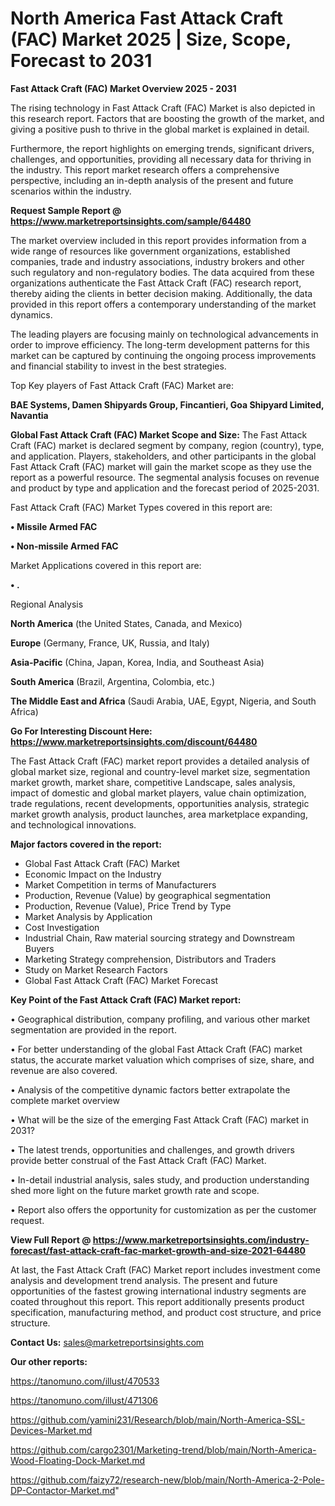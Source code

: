 # North America Fast Attack Craft (FAC) Market 2025 | Size, Scope, Forecast to 2031

<Strong> Fast Attack Craft (FAC) Market Overview 2025 - 2031</strong>

The rising technology in Fast Attack Craft (FAC) Market is also depicted in this research report. Factors that are boosting the growth of the market, and giving a positive push to thrive in the global market is explained in detail.

Furthermore, the report highlights on emerging trends, significant drivers, challenges, and opportunities, providing all necessary data for thriving in the industry. This report market research offers a comprehensive perspective, including an in-depth analysis of the present and future scenarios within the industry.

<strong>Request Sample Report @ <a href=https://www.marketreportsinsights.com/sample/64480>https://www.marketreportsinsights.com/sample/64480</a></strong>

The market overview included in this report provides information from a wide range of resources like government organizations, established companies, trade and industry associations, industry brokers and other such regulatory and non-regulatory bodies. The data acquired from these organizations authenticate the Fast Attack Craft (FAC) research report, thereby aiding the clients in better decision making. Additionally, the data provided in this report offers a contemporary understanding of the market dynamics.

The leading players are focusing mainly on technological advancements in order to improve efficiency. The long-term development patterns for this market can be captured by continuing the ongoing process improvements and financial stability to invest in the best strategies.

Top Key players of Fast Attack Craft (FAC) Market are:

<strong>BAE Systems, Damen Shipyards Group, Fincantieri, Goa Shipyard Limited, Navantia</strong>

<strong><b>Global Fast Attack Craft (FAC) Market Scope and Size:</b></strong>
The Fast Attack Craft (FAC) market is declared segment by company, region (country), type, and application. Players, stakeholders, and other participants in the global Fast Attack Craft (FAC) market will gain the market scope as they use the report as a powerful resource. The segmental analysis focuses on revenue and product by type and application and the forecast period of 2025-2031.

Fast Attack Craft (FAC) Market Types covered in this report are:

<strong>• Missile Armed FAC

• Non-missile Armed FAC</strong>

Market Applications covered in this report are:

<strong>• .</strong> 

Regional Analysis

<strong>North America</strong> (the United States, Canada, and Mexico)

<strong>Europe</strong> (Germany, France, UK, Russia, and Italy)

<strong>Asia-Pacific</strong> (China, Japan, Korea, India, and Southeast Asia)

<strong>South America</strong> (Brazil, Argentina, Colombia, etc.)

<strong>The Middle East and Africa</strong> (Saudi Arabia, UAE, Egypt, Nigeria, and South Africa)

<strong>Go For Interesting Discount Here: <a href=https://www.marketreportsinsights.com/discount/64480>https://www.marketreportsinsights.com/discount/64480</a></strong>

The Fast Attack Craft (FAC) market report provides a detailed analysis of global market size, regional and country-level market size, segmentation market growth, market share, competitive Landscape, sales analysis, impact of domestic and global market players, value chain optimization, trade regulations, recent developments, opportunities analysis, strategic market growth analysis, product launches, area marketplace expanding, and technological innovations.

<strong><b>Major factors covered in the report:</b></strong>
<ul>
  <li>Global Fast Attack Craft (FAC) Market </li>
  <li>Economic Impact on the Industry</li>
  <li>Market Competition in terms of Manufacturers</li>
  <li>Production, Revenue (Value) by geographical segmentation</li>
  <li>Production, Revenue (Value), Price Trend by Type</li>
  <li>Market Analysis by Application</li>
  <li>Cost Investigation</li>
  <li>Industrial Chain, Raw material sourcing strategy and Downstream Buyers</li>
  <li>Marketing Strategy comprehension, Distributors and Traders</li>
  <li>Study on Market Research Factors</li>
  <li>Global Fast Attack Craft (FAC) Market Forecast</li>
</ul>

<strong><b>Key Point of the Fast Attack Craft (FAC) Market report:</b></strong>

• Geographical distribution, company profiling, and various other market segmentation are provided in the report.

• For better understanding of the global Fast Attack Craft (FAC) market status, the accurate market valuation which comprises of size, share, and revenue are also covered.

• Analysis of the competitive dynamic factors better extrapolate the complete market overview

• What will be the size of the emerging Fast Attack Craft (FAC) market in 2031?

• The latest trends, opportunities and challenges, and growth drivers provide better construal of the Fast Attack Craft (FAC) Market.

• In-detail industrial analysis, sales study, and production understanding shed more light on the future market growth rate and scope.

• Report also offers the opportunity for customization as per the customer request.

<strong><b>View Full Report @ <a href=https://www.marketreportsinsights.com/industry-forecast/fast-attack-craft-fac-market-growth-and-size-2021-64480>https://www.marketreportsinsights.com/industry-forecast/fast-attack-craft-fac-market-growth-and-size-2021-64480</a></b></strong>


At last, the Fast Attack Craft (FAC) Market report includes investment come analysis and development trend analysis. The present and future opportunities of the fastest growing international industry segments are coated throughout this report. This report additionally presents product specification, manufacturing method, and product cost structure, and price structure.

<strong>Contact Us:</strong>
sales@marketreportsinsights.com

<strong>Our other reports:</strong>

<a href=https://tanomuno.com/illust/470533>https://tanomuno.com/illust/470533</a>

<a href=https://tanomuno.com/illust/471306>https://tanomuno.com/illust/471306</a>

<a href=https://github.com/yamini231/Research/blob/main/North-America-SSL-Devices-Market.md>https://github.com/yamini231/Research/blob/main/North-America-SSL-Devices-Market.md</a>

<a href=https://github.com/cargo2301/Marketing-trend/blob/main/North-America-Wood-Floating-Dock-Market.md>https://github.com/cargo2301/Marketing-trend/blob/main/North-America-Wood-Floating-Dock-Market.md</a>

<a href=https://github.com/faizy72/research-new/blob/main/North-America-2-Pole-DP-Contactor-Market.md>https://github.com/faizy72/research-new/blob/main/North-America-2-Pole-DP-Contactor-Market.md</a>"
